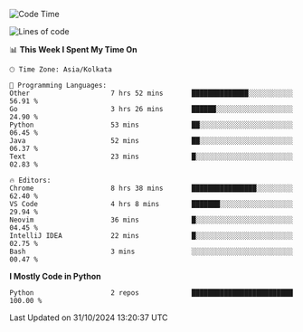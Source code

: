 <!--START_SECTION:waka-->
![Code Time](http://img.shields.io/badge/Code%20Time-367%20hrs%2030%20mins-blue)

![Lines of code](https://img.shields.io/badge/From%20Hello%20World%20I%27ve%20Written-332%20lines%20of%20code-blue)

📊 **This Week I Spent My Time On** 

```text
🕑︎ Time Zone: Asia/Kolkata

💬 Programming Languages: 
Other                    7 hrs 52 mins       ██████████████░░░░░░░░░░░   56.91 % 
Go                       3 hrs 26 mins       ██████░░░░░░░░░░░░░░░░░░░   24.90 % 
Python                   53 mins             ██░░░░░░░░░░░░░░░░░░░░░░░   06.45 % 
Java                     52 mins             ██░░░░░░░░░░░░░░░░░░░░░░░   06.37 % 
Text                     23 mins             █░░░░░░░░░░░░░░░░░░░░░░░░   02.83 % 

🔥 Editors: 
Chrome                   8 hrs 38 mins       ████████████████░░░░░░░░░   62.40 % 
VS Code                  4 hrs 8 mins        ███████░░░░░░░░░░░░░░░░░░   29.94 % 
Neovim                   36 mins             █░░░░░░░░░░░░░░░░░░░░░░░░   04.45 % 
IntelliJ IDEA            22 mins             █░░░░░░░░░░░░░░░░░░░░░░░░   02.75 % 
Bash                     3 mins              ░░░░░░░░░░░░░░░░░░░░░░░░░   00.47 % 
```

**I Mostly Code in Python** 

```text
Python                   2 repos             █████████████████████████   100.00 % 
```




 Last Updated on 31/10/2024 13:20:37 UTC
<!--END_SECTION:waka-->
